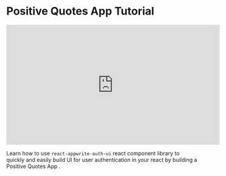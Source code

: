 # Positive Quotes App Tutorial

<center>
<iframe width="560" height="315" src="https://www.youtube.com/embed/5NK9fcV3T6c" title="YouTube video player" frameborder="0" allow="accelerometer; autoplay; clipboard-write; encrypted-media; gyroscope; picture-in-picture; web-share" allowfullscreen></iframe>
</center>

Learn how to use `react-appwrite-auth-ui` react component library to quickly and easily build UI for user authentication in your react by building a Positive Quotes App . 